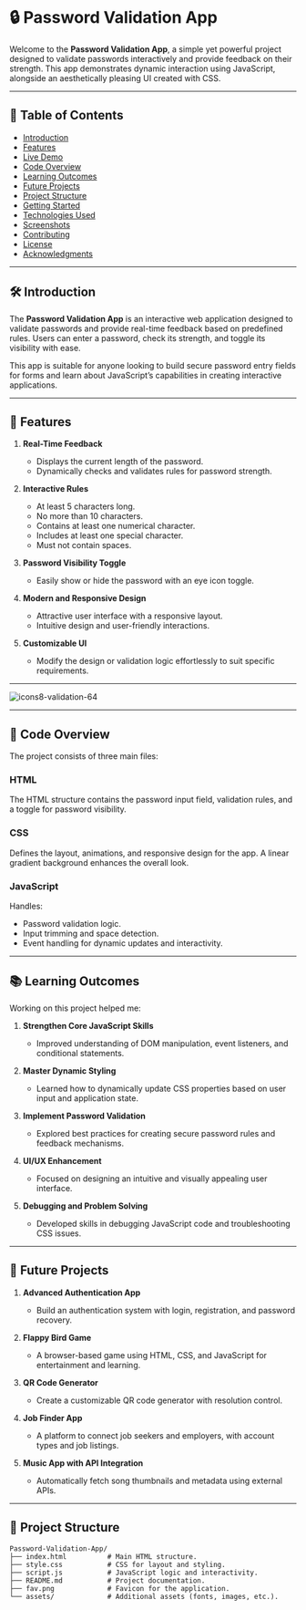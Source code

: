 # 🔒 Password Validation App  

Welcome to the **Password Validation App**, a simple yet powerful project designed to validate passwords interactively and provide feedback on their strength. This app demonstrates dynamic interaction using JavaScript, alongside an aesthetically pleasing UI created with CSS.

---

## 📖 Table of Contents  

- [Introduction](#introduction)  
- [Features](#features)  
- [Live Demo](#live-demo)  
- [Code Overview](#code-overview)  
- [Learning Outcomes](#learning-outcomes)  
- [Future Projects](#future-projects)  
- [Project Structure](#project-structure)  
- [Getting Started](#getting-started)  
- [Technologies Used](#technologies-used)  
- [Screenshots](#screenshots)  
- [Contributing](#contributing)  
- [License](#license)  
- [Acknowledgments](#acknowledgments)  

---

## 🛠️ Introduction  

The **Password Validation App** is an interactive web application designed to validate passwords and provide real-time feedback based on predefined rules. Users can enter a password, check its strength, and toggle its visibility with ease.  

This app is suitable for anyone looking to build secure password entry fields for forms and learn about JavaScript’s capabilities in creating interactive applications.

---

## 🌟 Features  

1. **Real-Time Feedback**  
   - Displays the current length of the password.  
   - Dynamically checks and validates rules for password strength.  

2. **Interactive Rules**  
   - At least 5 characters long.  
   - No more than 10 characters.  
   - Contains at least one numerical character.  
   - Includes at least one special character.  
   - Must not contain spaces.  

3. **Password Visibility Toggle**  
   - Easily show or hide the password with an eye icon toggle.  

4. **Modern and Responsive Design**  
   - Attractive user interface with a responsive layout.  
   - Intuitive design and user-friendly interactions.  

5. **Customizable UI**  
   - Modify the design or validation logic effortlessly to suit specific requirements.  

---
![icons8-validation-64](https://github.com/user-attachments/assets/75011f17-6f3d-4dbd-bdf4-31b9cdb94279)


---

## 📝 Code Overview  

The project consists of three main files:  

### **HTML**  
The HTML structure contains the password input field, validation rules, and a toggle for password visibility.  

### **CSS**  
Defines the layout, animations, and responsive design for the app. A linear gradient background enhances the overall look.  

### **JavaScript**  
Handles:  
- Password validation logic.  
- Input trimming and space detection.  
- Event handling for dynamic updates and interactivity.  

---

## 📚 Learning Outcomes  

Working on this project helped me:  

1. **Strengthen Core JavaScript Skills**  
   - Improved understanding of DOM manipulation, event listeners, and conditional statements.  

2. **Master Dynamic Styling**  
   - Learned how to dynamically update CSS properties based on user input and application state.  

3. **Implement Password Validation**  
   - Explored best practices for creating secure password rules and feedback mechanisms.  

4. **UI/UX Enhancement**  
   - Focused on designing an intuitive and visually appealing user interface.  

5. **Debugging and Problem Solving**  
   - Developed skills in debugging JavaScript code and troubleshooting CSS issues.  

---

## 🚀 Future Projects  

1. **Advanced Authentication App**  
   - Build an authentication system with login, registration, and password recovery.  

2. **Flappy Bird Game**  
   - A browser-based game using HTML, CSS, and JavaScript for entertainment and learning.  

3. **QR Code Generator**  
   - Create a customizable QR code generator with resolution control.  

4. **Job Finder App**  
   - A platform to connect job seekers and employers, with account types and job listings.  

5. **Music App with API Integration**  
   - Automatically fetch song thumbnails and metadata using external APIs.  

---

## 📂 Project Structure  

```plaintext
Password-Validation-App/
├── index.html          # Main HTML structure.
├── style.css           # CSS for layout and styling.
├── script.js           # JavaScript logic and interactivity.
├── README.md           # Project documentation.
├── fav.png             # Favicon for the application.
└── assets/             # Additional assets (fonts, images, etc.).
